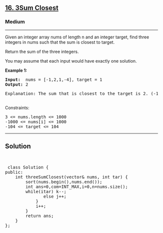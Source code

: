 
<h2><a href="https://leetcode.com/problems/3sum-closest/">16. 3Sum Closest</a></h2>
<h3>Medium</h3>
<hr>
<div><p>
Given an integer array nums of length n and an integer target, find three integers in nums such that the sum is closest to target.

Return the sum of the three integers.

You may assume that each input would have exactly one solution.
</p>


<p><strong>Example 1:</strong></p>
<pre><strong>Input:</strong>  nums = [-1,2,1,-4], target = 1
<strong>Output:</strong> 2
</pre>
<pre>
Explanation: The sum that is closest to the target is 2. (-1 + 2 + 1 = 2).
  </pre>
  


Constraints:
<pre>
3 <= nums.length <= 1000
-1000 <= nums[i] <= 1000
-104 <= target <= 104
</pre>
<hr>
 <h2><strong><b>Solution</b></strong></h2>
 <br>
 <pre>
 class Solution {
public:
    int threeSumClosest(vector<int>& nums, int tar) {
        sort(nums.begin(),nums.end());
        int ans=0,com=INT_MAX,i=0,n=nums.size();
        while(i<n-1)
        {
            int j=i+1,k=n-1;
            while(j<k)
            {
               int tsum=nums[i]+nums[j]+nums[k];
               if(abs(tar-tsum)<com)
               {
                   com=abs(tar-tsum);
                   ans=tsum;
                //    cout<<com<<" "<<ans<<"\n";
               }
               if(tsum>tar) k--;
               else j++;
            }
            i++;
        }
        return ans;
    }
};
          
 </pre>

